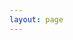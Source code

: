 ```yaml
---
layout: page
---
```


<link rel="stylesheet" type="text/css" href="/scripsit/assets/js/uv/uv.css">
<script src="/scripsit/assets/js/uv/lib/offline.js"></script>
<script src="/scripsit/assets/js/uv/helpers.js"></script>

<style>
label {
width: 120px;
display: inline-block;
font-weight: bold;
}
</style>

<h2 class='title'></h2>
<table>
<tbody></tbody>
</table>


<!-- start UV -->

<style>
        #uv {
            width: 800px;
            height: 600px;
        }
</style>

<div id="uv" class="uv"></div>





<script>
    
    	//var manifest = "//figgy.princeton.edu/concern/scanned_resources/929257b7-8410-4f61-a8d1-19f2c24b74dc/manifest?manifest=https://figgy.princeton.edu/concern/scanned_resources/929257b7-8410-4f61-a8d1-19f2c24b74dc/manifest";
    	var manifest = "https://iiif.wellcomecollection.org/presentation/v2/b18035723";
    
        var myUV;

        window.addEventListener('uvLoaded', function (e) {

            myUV = createUV('#uv', {
                iiifResourceUri: manifest,
                configUri: 'uv-config.json'
            }, new UV.URLDataProvider());

            myUV.on("created", function(obj) {
                console.log('parsed metadata', myUV.extension.helper.manifest.getMetadata());
                console.log('raw jsonld', myUV.extension.helper.manifest.__jsonld);
            });

        }, false);

</script>



<!-- end UV -->


<script>

var colophons = {{ site.data.colophons | jsonify }};

function getParameterByName(name, url = window.location.href) {
    name = name.replace(/[\[\]]/g, '\\$&');
    var regex = new RegExp('[?&]' + name + '(=([^&#]*)|&|#|$)'),
        results = regex.exec(url);
    if (!results) return null;
    if (!results[2]) return '';
    return decodeURIComponent(results[2].replace(/\+/g, ' '));
}

function displayData(row) {

    jQuery('.title').text(row.MS);
    
    jQuery('tbody').empty();

    jQuery.each(row, function(i,v){
      if(i=="Link") { v = "<a href='"+v+"' target='_blank'>"+v+"</a>"; }
      var row = "<tr><td class='label'>"+i+"</td><td class='value'>"+v+"</td></tr>";
      jQuery('tbody').append(row);
    })
}

var id = getParameterByName('id');

for(var x=0;x<=(colophons.length)-1;x++) {
  if(colophons[x].ID == id)  { 
  
   displayData(colophons[x]);
    

  }
}
</script>


<script src="/scripsit/assets/js/uv/uv.js"></script>
